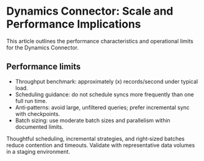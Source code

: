# Dynamics Connector: Scale and Performance Implications

This article outlines the performance characteristics and operational limits for the Dynamics Connector.

## Performance limits

- Throughput benchmark: approximately \(x\) records/second under typical load.
- Scheduling guidance: do not schedule syncs more frequently than one full run time.
- Anti‑patterns: avoid large, unfiltered queries; prefer incremental sync with checkpoints.
- Batch sizing: use moderate batch sizes and parallelism within documented limits.

Thoughtful scheduling, incremental strategies, and right‑sized batches reduce contention and timeouts. Validate with representative data volumes in a staging environment.
